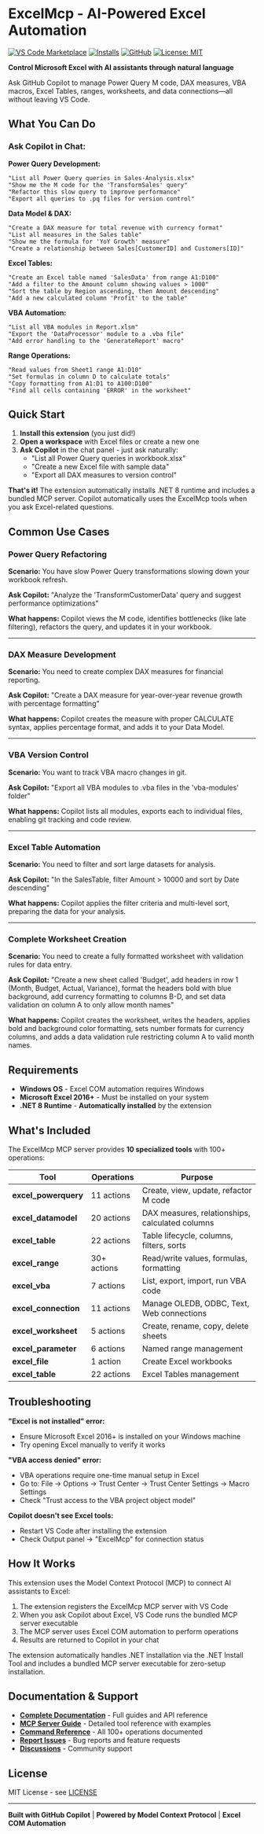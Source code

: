 # ExcelMcp - AI-Powered Excel Automation

[![VS Code Marketplace](https://img.shields.io/visual-studio-marketplace/v/sbroenne.excelmcp?label=VS%20Code%20Marketplace)](https://marketplace.visualstudio.com/items?itemName=sbroenne.excelmcp)
[![Installs](https://img.shields.io/visual-studio-marketplace/i/sbroenne.excelmcp)](https://marketplace.visualstudio.com/items?itemName=sbroenne.excelmcp)
[![GitHub](https://img.shields.io/badge/GitHub-sbroenne%2Fmcp--server--excel-blue)](https://github.com/sbroenne/mcp-server-excel)
[![License: MIT](https://img.shields.io/badge/License-MIT-yellow.svg)](https://opensource.org/licenses/MIT)

**Control Microsoft Excel with AI assistants through natural language**

Ask GitHub Copilot to manage Power Query M code, DAX measures, VBA macros, Excel Tables, ranges, worksheets, and data connections—all without leaving VS Code.

## What You Can Do

### Ask Copilot in Chat:

**Power Query Development:**
```
"List all Power Query queries in Sales-Analysis.xlsx"
"Show me the M code for the 'TransformSales' query"
"Refactor this slow query to improve performance"
"Export all queries to .pq files for version control"
```

**Data Model & DAX:**
```
"Create a DAX measure for total revenue with currency format"
"List all measures in the Sales table"
"Show me the formula for 'YoY Growth' measure"
"Create a relationship between Sales[CustomerID] and Customers[ID]"
```

**Excel Tables:**
```
"Create an Excel table named 'SalesData' from range A1:D100"
"Add a filter to the Amount column showing values > 1000"
"Sort the table by Region ascending, then Amount descending"
"Add a new calculated column 'Profit' to the table"
```

**VBA Automation:**
```
"List all VBA modules in Report.xlsm"
"Export the 'DataProcessor' module to a .vba file"
"Add error handling to the 'GenerateReport' macro"
```

**Range Operations:**
```
"Read values from Sheet1 range A1:D10"
"Set formulas in column D to calculate totals"
"Copy formatting from A1:D1 to A100:D100"
"Find all cells containing 'ERROR' in the worksheet"
```

## Quick Start

1. **Install this extension** (you just did!)
2. **Open a workspace** with Excel files or create a new one
3. **Ask Copilot** in the chat panel - just ask naturally:
   - "List all Power Query queries in workbook.xlsx"
   - "Create a new Excel file with sample data"
   - "Export all DAX measures to version control"

**That's it!** The extension automatically installs .NET 8 runtime and includes a bundled MCP server. Copilot automatically uses the ExcelMcp tools when you ask Excel-related questions.

## Common Use Cases

### Power Query Refactoring
**Scenario:** You have slow Power Query transformations slowing down your workbook refresh.

**Ask Copilot:** "Analyze the 'TransformCustomerData' query and suggest performance optimizations"

**What happens:** Copilot views the M code, identifies bottlenecks (like late filtering), refactors the query, and updates it in your workbook.

---

### DAX Measure Development
**Scenario:** You need to create complex DAX measures for financial reporting.

**Ask Copilot:** "Create a DAX measure for year-over-year revenue growth with percentage formatting"

**What happens:** Copilot creates the measure with proper CALCULATE syntax, applies percentage format, and adds it to your Data Model.

---

### VBA Version Control
**Scenario:** You want to track VBA macro changes in git.

**Ask Copilot:** "Export all VBA modules to .vba files in the 'vba-modules' folder"

**What happens:** Copilot lists all modules, exports each to individual files, enabling git tracking and code review.

---

### Excel Table Automation
**Scenario:** You need to filter and sort large datasets for analysis.

**Ask Copilot:** "In the SalesTable, filter Amount > 10000 and sort by Date descending"

**What happens:** Copilot applies the filter criteria and multi-level sort, preparing the data for your analysis.

---

### Complete Worksheet Creation
**Scenario:** You need to create a fully formatted worksheet with validation rules for data entry.

**Ask Copilot:** "Create a new sheet called 'Budget', add headers in row 1 (Month, Budget, Actual, Variance), format the headers bold with blue background, add currency formatting to columns B-D, and set data validation on column A to only allow month names"

**What happens:** Copilot creates the worksheet, writes the headers, applies bold and background color formatting, sets number formats for currency columns, and adds a data validation rule restricting column A to valid month names.

## Requirements

- **Windows OS** - Excel COM automation requires Windows
- **Microsoft Excel 2016+** - Must be installed on your system
- **.NET 8 Runtime** - **Automatically installed** by the extension

## What's Included

The ExcelMcp MCP server provides **10 specialized tools** with 100+ operations:

| Tool | Operations | Purpose |
|------|------------|---------|
| **excel_powerquery** | 11 actions | Create, view, update, refactor M code |
| **excel_datamodel** | 20 actions | DAX measures, relationships, calculated columns |
| **excel_table** | 22 actions | Table lifecycle, columns, filters, sorts |
| **excel_range** | 30+ actions | Read/write values, formulas, formatting |
| **excel_vba** | 7 actions | List, export, import, run VBA code |
| **excel_connection** | 11 actions | Manage OLEDB, ODBC, Text, Web connections |
| **excel_worksheet** | 5 actions | Create, rename, copy, delete sheets |
| **excel_parameter** | 6 actions | Named range management |
| **excel_file** | 1 action | Create Excel workbooks |
| **excel_table** | 22 actions | Excel Tables management |

## Troubleshooting

**"Excel is not installed" error:**
- Ensure Microsoft Excel 2016+ is installed on your Windows machine
- Try opening Excel manually to verify it works

**"VBA access denied" error:**
- VBA operations require one-time manual setup in Excel
- Go to: File → Options → Trust Center → Trust Center Settings → Macro Settings
- Check "Trust access to the VBA project object model"

**Copilot doesn't see Excel tools:**
- Restart VS Code after installing the extension
- Check Output panel → "ExcelMcp" for connection status

## How It Works

This extension uses the Model Context Protocol (MCP) to connect AI assistants to Excel:

1. The extension registers the ExcelMcp MCP server with VS Code
2. When you ask Copilot about Excel, VS Code runs the bundled MCP server executable
3. The MCP server uses Excel COM automation to perform operations
4. Results are returned to Copilot in your chat

The extension automatically handles .NET installation via the .NET Install Tool and includes a bundled MCP server executable for zero-setup installation.

## Documentation & Support

- **[Complete Documentation](https://github.com/sbroenne/mcp-server-excel)** - Full guides and API reference
- **[MCP Server Guide](https://github.com/sbroenne/mcp-server-excel/blob/main/src/ExcelMcp.McpServer/README.md)** - Detailed tool reference with examples
- **[Command Reference](https://github.com/sbroenne/mcp-server-excel/blob/main/docs/COMMANDS.md)** - All 100+ operations documented
- **[Report Issues](https://github.com/sbroenne/mcp-server-excel/issues)** - Bug reports and feature requests
- **[Discussions](https://github.com/sbroenne/mcp-server-excel/discussions)** - Community support

## License

MIT License - see [LICENSE](https://github.com/sbroenne/mcp-server-excel/blob/main/LICENSE)

---

**Built with GitHub Copilot** | **Powered by Model Context Protocol** | **Excel COM Automation**

